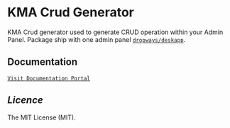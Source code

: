 # KMA Crud Generator

KMA Crud generator used to generate CRUD operation within your Admin Panel. Package ship with one admin panel [`dropways/deskapp`](https://github.com/dropways/deskapp).


## Documentation

[`Visit Documentation Portal`](#http://crud-generator.ketanajani.info/)



## *Licence*
The MIT License (MIT).

